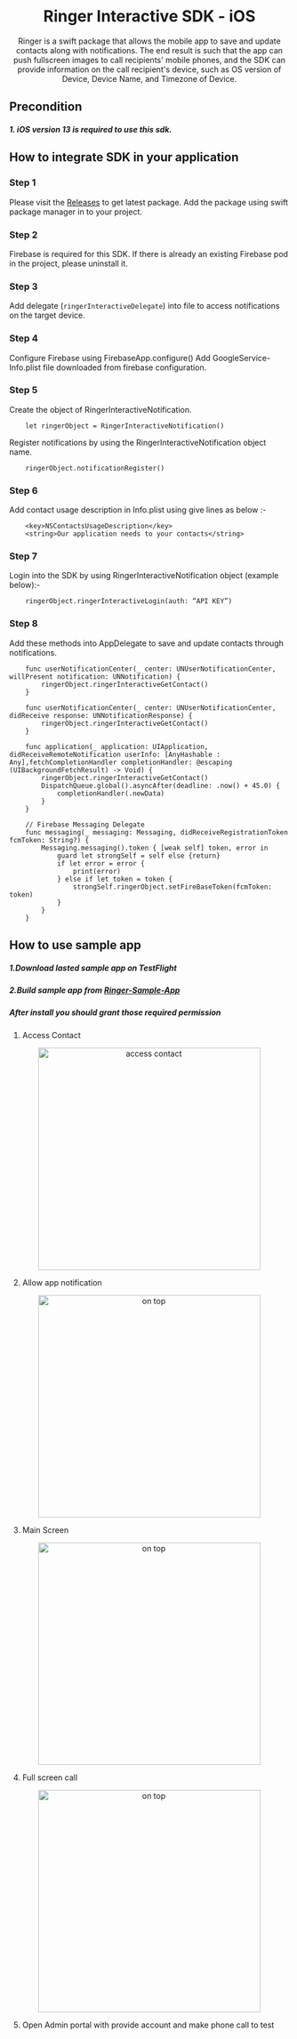 <h1 align="center">Ringer Interactive SDK - iOS</h1>

<p align="center">
Ringer is a swift package that allows the mobile app to save and update contacts along with notifications. The end result is such that the app can push fullscreen images to call recipients' mobile phones, and the SDK can provide information on the call recipient's device, such as OS version of Device, Device Name, and Timezone of Device.
</p>


## Precondition 

##### 1. iOS version 13 is required to use this sdk.



## How to integrate SDK in your application
### Step 1
Please visit the [Releases]([https://github.com/RingerInteractive/Ringer-Interactive-iOS-SDK](https://github.com/RingerInteractive/Ringer-IOS-SDK)) to get latest package.
Add the package using swift package manager in to your project.

### Step 2
Firebase is required for this SDK. If there is already an existing Firebase pod in the project, please uninstall it.

### Step 3
Add delegate (`ringerInteractiveDelegate`) into file to access notifications on the target device.

### Step 4
Configure Firebase using FirebaseApp.configure()
Add GoogleService-Info.plist file downloaded from firebase configuration.

### Step 5
Create the object of RingerInteractiveNotification.
```
	let ringerObject = RingerInteractiveNotification()
```
Register notifications by using the RingerInteractiveNotification object name.
```
	ringerObject.notificationRegister()
```
### Step 6
Add contact usage description in Info.plist using give lines as below  :-
```	
	<key>NSContactsUsageDescription</key>
	<string>Our application needs to your contacts</string>
```

### Step 7
Login into the SDK by using RingerInteractiveNotification object (example below):-
```
	ringerObject.ringerInteractiveLogin(auth: “API KEY”)
```
### Step 8
Add these methods into AppDelegate to save and update contacts through notifications.
```
	func userNotificationCenter(_ center: UNUserNotificationCenter, willPresent notification: UNNotification) {
		ringerObject.ringerInteractiveGetContact()
	}
    
	func userNotificationCenter(_ center: UNUserNotificationCenter, didReceive response: UNNotificationResponse) {
		ringerObject.ringerInteractiveGetContact()
	}
    
	func application(_ application: UIApplication, didReceiveRemoteNotification userInfo: [AnyHashable : Any],fetchCompletionHandler completionHandler: @escaping (UIBackgroundFetchResult) -> Void) {
		ringerObject.ringerInteractiveGetContact()
		DispatchQueue.global().asyncAfter(deadline: .now() + 45.0) {
		    completionHandler(.newData)
		}
	}
 
    // Firebase Messaging Delegate
    func messaging(_ messaging: Messaging, didReceiveRegistrationToken fcmToken: String?) {
        Messaging.messaging().token { [weak self] token, error in
            guard let strongSelf = self else {return}
            if let error = error {
                print(error)
            } else if let token = token {
                strongSelf.ringerObject.setFireBaseToken(fcmToken: token)
            }
        }
    }
```


## How to use sample app
##### 1.Download lasted sample app on TestFlight 
##### 2.Build sample app from [Ringer-Sample-App](https://github.com/RingerInteractive/Ringer-SDK-Sample-App-IOS)

##### After install you should grant those required permission 
1. Access Contact

<p align="center"><img src="https://raw.githubusercontent.com/RingerInteractive/Ringer-SDK-Sample-App-IOS/master/access_contact.jpg" width="400" alt="access contact"></p>

2. Allow app notification
<p align="center"><img src="https://raw.githubusercontent.com/RingerInteractive/Ringer-SDK-Sample-App-IOS/master/notification.jpg" width="400" alt="on top"></p>

3. Main Screen
<p align="center"><img src="https://raw.githubusercontent.com/RingerInteractive/Ringer-SDK-Sample-App-IOS/master/home_screen.jpg" width="400" alt="on top"></p>

4. Full screen call
<p align="center"><img src="https://raw.githubusercontent.com/RingerInteractive/Ringer-SDK-Sample-App-IOS/master/app_setting.jpg" width="400" alt="on top"></p>

5. Open Admin portal with provide account and make phone call to test 





